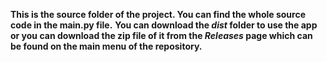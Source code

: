 **This is the source folder of the project. You can find the whole source code in the main.py file.**
**You can download the _dist_ folder to use the app or you can download the zip file of it from the _Releases_ page which can be found on the main menu of the repository.**
